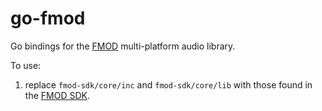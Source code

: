 # go-fmod

Go bindings for the [FMOD](https://fmod.com/) multi-platform audio library.

To use:
  1. replace `fmod-sdk/core/inc` and `fmod-sdk/core/lib` with those found in the [FMOD SDK](https://fmod.com/download).


